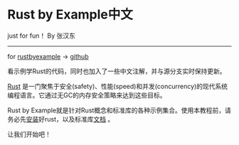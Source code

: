 # Rust by Example中文

just for fun！ By 张汉东

---

for [rustbyexample](http://rustbyexample.com/) -> [github ](https://github.com/rust-lang/rust-by-example)

看示例学Rust的代码，同时也加入了一些中文注解，并与源分支实时保持更新。

[Rust][rust] 是一门聚焦于安全(safety)、性能(speed)和并发(concurrency)的现代系统编程语言。它通过无GC的内存安全策略来达到这些目标。

Rust by Example就是针对Rust概念和标准库的各种示例集合。使用本教程前，请务必先[安装][install]好rust，以及标准库[文档][std] 。

让我们开始吧！

[rust]: http://www.rust-lang.org/
[install]: http://www.rust-lang.org/install.html
[std]: http://doc.rust-lang.org/std/
[home]: https://github.com/rust-lang/rust-by-example
